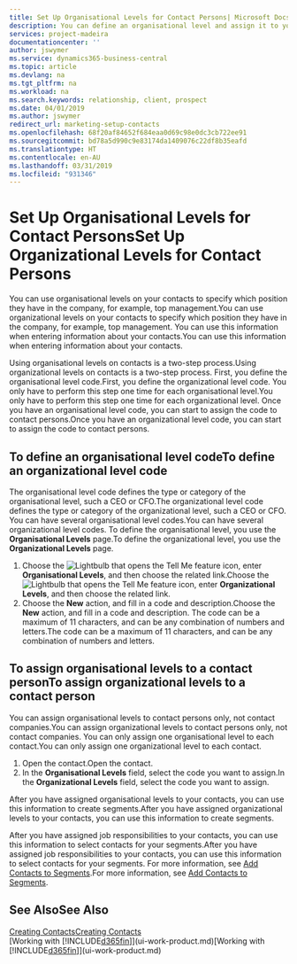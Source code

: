```yaml
---
title: Set Up Organisational Levels for Contact Persons| Microsoft Docs
description: You can define an organisational level and assign it to your contact to indicate the position they have in their company, for example, top management.
services: project-madeira
documentationcenter: ''
author: jswymer
ms.service: dynamics365-business-central
ms.topic: article
ms.devlang: na
ms.tgt_pltfrm: na
ms.workload: na
ms.search.keywords: relationship, client, prospect
ms.date: 04/01/2019
ms.author: jswymer
redirect_url: marketing-setup-contacts
ms.openlocfilehash: 68f20af84652f684eaa0d69c98e0dc3cb722ee91
ms.sourcegitcommit: bd78a5d990c9e83174da1409076c22df8b35eafd
ms.translationtype: HT
ms.contentlocale: en-AU
ms.lasthandoff: 03/31/2019
ms.locfileid: "931346"
---
```

# <a name="set-up-organizational-levels-for-contact-persons"></a><span data-ttu-id="bfa54-103">Set Up Organisational Levels for Contact Persons</span><span class="sxs-lookup"><span data-stu-id="bfa54-103">Set Up Organizational Levels for Contact Persons</span></span>
<span data-ttu-id="bfa54-104">You can use organisational levels on your contacts to specify which position they have in the company, for example, top management.</span><span class="sxs-lookup"><span data-stu-id="bfa54-104">You can use organizational levels on your contacts to specify which position they have in the company, for example, top management.</span></span> <span data-ttu-id="bfa54-105">You can use this information when entering information about your contacts.</span><span class="sxs-lookup"><span data-stu-id="bfa54-105">You can use this information when entering information about your contacts.</span></span>

<span data-ttu-id="bfa54-106">Using organisational levels on contacts is a two-step process.</span><span class="sxs-lookup"><span data-stu-id="bfa54-106">Using organizational levels on contacts is a two-step process.</span></span> <span data-ttu-id="bfa54-107">First, you define the organisational level code.</span><span class="sxs-lookup"><span data-stu-id="bfa54-107">First, you define the organizational level code.</span></span> <span data-ttu-id="bfa54-108">You only have to perform this step one time for each organisational level.</span><span class="sxs-lookup"><span data-stu-id="bfa54-108">You only have to perform this step one time for each organizational level.</span></span> <span data-ttu-id="bfa54-109">Once you have an organisational level code, you can start to assign the code to contact persons.</span><span class="sxs-lookup"><span data-stu-id="bfa54-109">Once you have an organizational level code, you can start to assign the code to contact persons.</span></span>

## <a name="to-define-an-organizational-level-code"></a><span data-ttu-id="bfa54-110">To define an organisational level code</span><span class="sxs-lookup"><span data-stu-id="bfa54-110">To define an organizational level code</span></span>
<span data-ttu-id="bfa54-111">The organisational level code defines the type or category of the organisational level, such a CEO  or CFO.</span><span class="sxs-lookup"><span data-stu-id="bfa54-111">The organizational level code defines the type or category of the organizational level, such a CEO  or CFO.</span></span> <span data-ttu-id="bfa54-112">You can have several organisational level codes.</span><span class="sxs-lookup"><span data-stu-id="bfa54-112">You can have several organizational level codes.</span></span> <span data-ttu-id="bfa54-113">To define the organisational level, you use the **Organisational Levels** page.</span><span class="sxs-lookup"><span data-stu-id="bfa54-113">To define the organizational level, you use the **Organizational Levels** page.</span></span>

1. <span data-ttu-id="bfa54-114">Choose the ![Lightbulb that opens the Tell Me feature](media/ui-search/search_small.png "Tell me what you want to do") icon, enter **Organisational Levels**, and then choose the related link.</span><span class="sxs-lookup"><span data-stu-id="bfa54-114">Choose the ![Lightbulb that opens the Tell Me feature](media/ui-search/search_small.png "Tell me what you want to do") icon, enter **Organizational Levels**, and then choose the related link.</span></span>
2. <span data-ttu-id="bfa54-115">Choose the **New** action, and fill in a code and description.</span><span class="sxs-lookup"><span data-stu-id="bfa54-115">Choose the **New** action, and fill in a code and description.</span></span> <span data-ttu-id="bfa54-116">The code can be a maximum of 11 characters, and can be any combination of numbers and letters.</span><span class="sxs-lookup"><span data-stu-id="bfa54-116">The code can be a maximum of 11 characters, and can be any combination of numbers and letters.</span></span>

## <a name="to-assign-organizational-levels-to-a-contact-person"></a><span data-ttu-id="bfa54-117">To assign organisational levels to a contact person</span><span class="sxs-lookup"><span data-stu-id="bfa54-117">To assign organizational levels to a contact person</span></span>
<span data-ttu-id="bfa54-118">You can assign organisational levels to contact persons only, not contact companies.</span><span class="sxs-lookup"><span data-stu-id="bfa54-118">You can assign organizational levels to contact persons only, not contact companies.</span></span> <span data-ttu-id="bfa54-119">You can only assign one organisational level to each contact.</span><span class="sxs-lookup"><span data-stu-id="bfa54-119">You can only assign one organizational level to each contact.</span></span>

1. <span data-ttu-id="bfa54-120">Open the contact.</span><span class="sxs-lookup"><span data-stu-id="bfa54-120">Open the contact.</span></span>
2. <span data-ttu-id="bfa54-121">In the **Organisational Levels** field, select the code you want to assign.</span><span class="sxs-lookup"><span data-stu-id="bfa54-121">In the **Organizational Levels** field, select the code you want to assign.</span></span>

<span data-ttu-id="bfa54-122">After you have assigned organisational levels to your contacts, you can use this information to create segments.</span><span class="sxs-lookup"><span data-stu-id="bfa54-122">After you have assigned organizational levels to your contacts, you can use this information to create segments.</span></span>

<span data-ttu-id="bfa54-123">After you have assigned job responsibilities to your contacts, you can use this information to select contacts for your segments.</span><span class="sxs-lookup"><span data-stu-id="bfa54-123">After you have assigned job responsibilities to your contacts, you can use this information to select contacts for your segments.</span></span> <span data-ttu-id="bfa54-124">For more information, see [Add Contacts to Segments](marketing-add-contact-segment.md).</span><span class="sxs-lookup"><span data-stu-id="bfa54-124">For more information, see [Add Contacts to Segments](marketing-add-contact-segment.md).</span></span>

## <a name="see-also"></a><span data-ttu-id="bfa54-125">See Also</span><span class="sxs-lookup"><span data-stu-id="bfa54-125">See Also</span></span>
[<span data-ttu-id="bfa54-126">Creating Contacts</span><span class="sxs-lookup"><span data-stu-id="bfa54-126">Creating Contacts</span></span>](marketing-create-contact-companies.md)  
<span data-ttu-id="bfa54-127">[Working with [!INCLUDE[d365fin](includes/d365fin_md.md)]](ui-work-product.md)</span><span class="sxs-lookup"><span data-stu-id="bfa54-127">[Working with [!INCLUDE[d365fin](includes/d365fin_md.md)]](ui-work-product.md)</span></span>  
